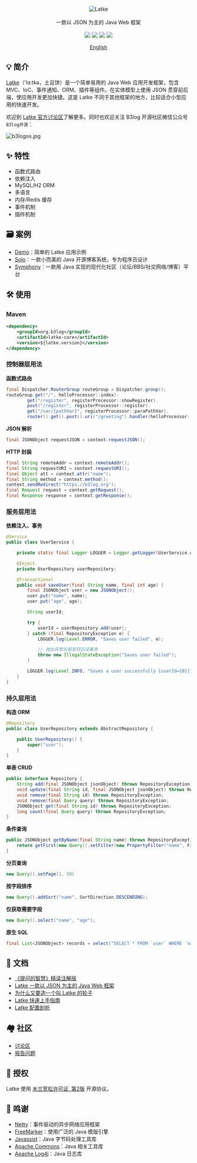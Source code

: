 <p align = "center">
<img alt="Latke" src="https://b3log.org/images/brand/latke-128.png">
<br><br>
一款以 JSON 为主的 Java Web 框架
<br><br>
<a title="Build Status" target="_blank" href="https://travis-ci.org/88250/latke"><img src="https://img.shields.io/travis/88250/latke.svg?style=flat-square"></a>
<a title="MulanPSL2" target="_blank" href="https://license.coscl.org.cn/MulanPSL2"><img src="http://img.shields.io/badge/license-MulanPSL2-orange.svg?style=flat-square"></a>
<a title="Maven Central" target="_blank" href="https://repo1.maven.org/maven2/org/b3log/latke-parent"><img src="https://img.shields.io/maven-central/v/org.b3log/latke-parent?style=flat-square&color=blueviolet"></a>
<a title="Hits" target="_blank" href="https://github.com/88250/hits"><img src="https://hits.b3log.org/88250/latke.svg"></a>
</p>

<p align="center">
<a href="https://github.com/88250/latke/blob/master/README_en_US.md">English</a>
</p>

## 💡 简介

[Latke](https://github.com/88250/latke)（'lɑ:tkə，土豆饼）是一个简单易用的 Java Web 应用开发框架，包含 MVC、IoC、事件通知、ORM、插件等组件。在实体模型上使用 JSON 贯穿前后端，使应用开发更加快捷。这是 Latke 不同于其他框架的地方，比较适合小型应用的快速开发。

欢迎到 [Latke 官方讨论区](https://hacpai.com/tag/latke)了解更多。同时也欢迎关注 B3log 开源社区微信公众号 `B3log开源`：

![b3logos.jpg](https://b3logfile.com/file/2020/08/b3logos-032af045.jpg)

## ✨ 特性

* 函数式路由
* 依赖注入
* MySQL/H2 ORM
* 多语言
* 内存/Redis 缓存
* 事件机制
* 插件机制

## 🗃 案例

* [Demo](https://github.com/88250/latke-demo)：简单的 Latke 应用示例
* [Solo](https://github.com/88250/solo)：一款小而美的 Java 开源博客系统，专为程序员设计
* [Symphony](https://github.com/88250/symphony)：一款用 Java 实现的现代化社区（论坛/BBS/社交网络/博客）平台

## 🛠️ 使用

### Maven

```xml
<dependency>
    <groupId>org.b3log</groupId>
    <artifactId>latke-core</artifactId>
    <version>${latke.version}</version>
</dependency>
```

### 控制器层用法

**函数式路由**

```java
final Dispatcher.RouterGroup routeGroup = Dispatcher.group();
routeGroup.get("/", helloProcessor::index).
        get("/register", registerProcessor::showRegister).
        post("/register", registerProcessor::register).
        get("/var/{pathVar}", registerProcessor::paraPathVar).
        router().get().post().uri("/greeting").handler(helloProcessor::greeting);
```

**JSON 解析**

```java
final JSONObject requestJSON = context.requestJSON();
```

**HTTP 封装**

```java
final String remoteAddr = context.remoteAddr();
final String requestURI = context.requestURI();
final Object att = context.attr("name");
final String method = context.method();
context.sendRedirect("https://b3log.org");
final Request request = context.getRequest();
final Response response = context.getResponse();
```

### 服务层用法

**依赖注入、事务**

```java
@Service
public class UserService {

    private static final Logger LOGGER = Logger.getLogger(UserService.class);

    @Inject
    private UserRepository userRepository;

    @Transactional
    public void saveUser(final String name, final int age) {
        final JSONObject user = new JSONObject();
        user.put("name", name);
        user.put("age", age);

        String userId;

        try {
            userId = userRepository.add(user);
        } catch (final RepositoryException e) {
            LOGGER.log(Level.ERROR, "Saves user failed", e);

            // 抛出异常后框架将回滚事务
            throw new IllegalStateException("Saves user failed");
        }

        LOGGER.log(Level.INFO, "Saves a user successfully [userId={0}]", userId);
    }
}
```

### 持久层用法

**构造 ORM**

```java
@Repository
public class UserRepository extends AbstractRepository {

    public UserRepository() {
        super("user");
    }
}
```

**单表 CRUD**

```java
public interface Repository {
    String add(final JSONObject jsonObject) throws RepositoryException;
    void update(final String id, final JSONObject jsonObject) throws RepositoryException;
    void remove(final String id) throws RepositoryException;
    void remove(final Query query) throws RepositoryException;
    JSONObject get(final String id) throws RepositoryException;
    long count(final Query query) throws RepositoryException;
}
```

**条件查询**

```java
public JSONObject getByName(final String name) throws RepositoryException {
    return getFirst(new Query().setFilter(new PropertyFilter("name", FilterOperator.EQUAL, name)));
}
```

**分页查询**

```java
new Query().setPage(1, 50)
```

**按字段排序**

```java
new Query().addSort("name", SortDirection.DESCENDING);
```

**仅获取需要字段**

```java
new Query().select("name", "age");
```

**原生 SQL**

```java
final List<JSONObject> records = select("SELECT * FROM `user` WHERE `name` = ?", name);
```

## 📜 文档

* [《提问的智慧》精读注解版](https://hacpai.com/article/1536377163156)
* [Latke 一款以 JSON 为主的 Java Web 框架](https://hacpai.com/article/1574210028252)
* [为什么又要造一个叫 Latke 的轮子](https://hacpai.com/article/1403847528022)
* [Latke 快速上手指南](https://hacpai.com/article/1466870492857)
* [Latke 配置剖析](https://hacpai.com/article/1474087427032)

## 🏘️ 社区

* [讨论区](https://hacpai.com/tag/latke)
* [报告问题](https://github.com/88250/latke/issues/new/choose)

## 📄 授权

Latke 使用 [木兰宽松许可证, 第2版](http://license.coscl.org.cn/MulanPSL2) 开源协议。

## 🙏 鸣谢

* [Netty](https://github.com/netty/netty)：事件驱动的异步网络应用框架
* [FreeMarker](https://github.com/apache/freemarker)：使用广泛的 Java 模版引擎
* [Javassist](https://github.com/jboss-javassist/javassist)：Java 字节码处理工具库
* [Apache Commons](http://commons.apache.org)：Java 相关工具库
* [Apache Log4j](https://logging.apache.org/log4j/2.x)：Java 日志库
